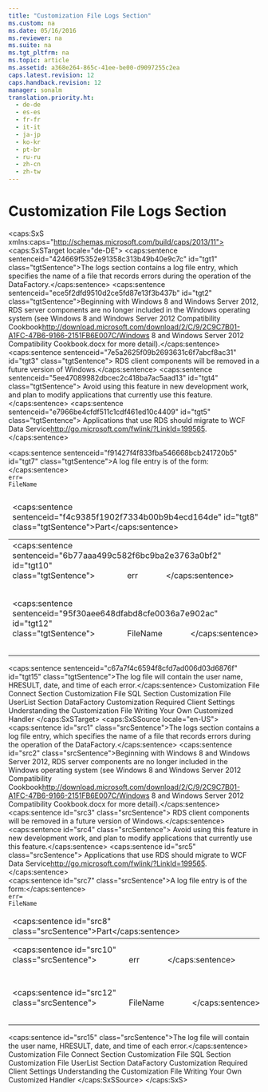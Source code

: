 ```yaml
---
title: "Customization File Logs Section"
ms.custom: na
ms.date: 05/16/2016
ms.reviewer: na
ms.suite: na
ms.tgt_pltfrm: na
ms.topic: article
ms.assetid: a368e264-865c-41ee-be00-d9097255c2ea
caps.latest.revision: 12
caps.handback.revision: 12
manager: sonalm
translation.priority.ht: 
  - de-de
  - es-es
  - fr-fr
  - it-it
  - ja-jp
  - ko-kr
  - pt-br
  - ru-ru
  - zh-cn
  - zh-tw
---
```

# Customization File Logs Section
<?xml version="1.0" encoding="utf-8"?>
<caps:SxS xmlns:caps="http://schemas.microsoft.com/build/caps/2013/11">
  <caps:SxSTarget locale="de-DE">
    <developerReferenceWithoutSyntaxDocument xsi:schemaLocation="http://ddue.schemas.microsoft.com/authoring/2003/5 http://dduestorage.blob.core.windows.net/ddueschema/developer.xsd" xmlns="http://ddue.schemas.microsoft.com/authoring/2003/5" xmlns:xlink="http://www.w3.org/1999/xlink" xmlns:xsi="http://www.w3.org/2001/XMLSchema-instance">
      <introduction>
        <para>
          <caps:sentence sentenceid="424669f5352e91358c313b49b40e9c7c" id="tgt1" class="tgtSentence">The <legacyBold>logs</legacyBold> section contains a log file entry, which specifies the name of a file that records errors during the operation of the <legacyBold>DataFactory</legacyBold>.</caps:sentence>
        </para>
        <alert class="important">
          <para>
            <caps:sentence sentenceid="ece5f2dfd9510d2ce5fd87e13f3b437b" id="tgt2" class="tgtSentence">Beginning with Windows 8 and Windows Server 2012, RDS server components are no longer included in the Windows operating system (see Windows 8 and <externalLink><linkText>Windows Server 2012 Compatibility Cookbook</linkText><linkUri>http://download.microsoft.com/download/2/C/9/2C9C7B01-A1FC-47B6-9166-2151FB6E007C/Windows 8 and Windows Server 2012 Compatibility Cookbook.docx</linkUri></externalLink> for more detail).</caps:sentence>
            <caps:sentence sentenceid="7e5a2625f09b2693631c6f7abcf8ac31" id="tgt3" class="tgtSentence"> RDS client components will be removed in a future version of Windows.</caps:sentence>
            <caps:sentence sentenceid="5ee47089982dbcec2c418ba7ac5aad13" id="tgt4" class="tgtSentence"> Avoid using this feature in new development work, and plan to modify applications that currently use this feature.</caps:sentence>
            <caps:sentence sentenceid="e7966be4cfdf511c1cdf461ed10c4409" id="tgt5" class="tgtSentence"> Applications that use RDS should migrate to <externalLink><linkText>WCF Data Service</linkText><linkUri>http://go.microsoft.com/fwlink/?LinkId=199565</linkUri></externalLink>.</caps:sentence>
          </para>
        </alert>
      </introduction>
      <section>
        <title>
          <caps:sentence sentenceid="55152fd428afc5d73e8878d27d0b09c3" id="tgt6" class="tgtSentence">Syntax</caps:sentence>
        </title>
        <content>
          <para>
            <caps:sentence sentenceid="f91427f4f833fba546668bcb241720b5" id="tgt7" class="tgtSentence">A log file entry is of the form:</caps:sentence>
          </para>
          <code>
            <codeFeaturedElement>err=</codeFeaturedElement>
            <legacyItalic>FileName</legacyItalic>
          </code>
        </content>
      </section>
      <languageReferenceRemarks>
        <content>
          <table>
            <thead>
              <tr>
                <TD>
                  <para>
                    <caps:sentence sentenceid="f4c9385f1902f7334b00b9b4ecd164de" id="tgt8" class="tgtSentence">Part</caps:sentence>
                  </para>
                </TD>
                <TD>
                  <para>
                    <caps:sentence sentenceid="67daf92c833c41c95db874e18fcb2786" id="tgt9" class="tgtSentence">Description</caps:sentence>
                  </para>
                </TD>
              </tr>
            </thead>
            <tbody>
              <tr>
                <TD>
                  <para>
                    <caps:sentence sentenceid="6b77aaa499c582f6bc9ba2e3763a0bf2" id="tgt10" class="tgtSentence">               <legacyBold>err</legacyBold>             </caps:sentence>
                  </para>
                </TD>
                <TD>
                  <para>
                    <caps:sentence sentenceid="971d3640a2e2382a92c7c59ca9a17e81" id="tgt11" class="tgtSentence">A literal string that indicates this is a log file entry.</caps:sentence>
                  </para>
                </TD>
              </tr>
              <tr>
                <TD>
                  <para>
                    <caps:sentence sentenceid="95f30aee648dfabd8cfe0036a7e902ac" id="tgt12" class="tgtSentence">               <legacyItalic>FileName</legacyItalic>             </caps:sentence>
                  </para>
                </TD>
                <TD>
                  <para>
                    <caps:sentence sentenceid="c9c7f5abecfab7ce35b23eb59d3c7119" id="tgt13" class="tgtSentence">A complete path and file name.</caps:sentence>
                    <caps:sentence sentenceid="684bc080f56d75d6b9029e0ea154ff4f" id="tgt14" class="tgtSentence"> The typical file name is <legacyBold>c:\msdfmap.log</legacyBold>.</caps:sentence>
                  </para>
                </TD>
              </tr>
            </tbody>
          </table>
          <para>
            <caps:sentence sentenceid="c67a7f4c6594f8cfd7ad006d03d6876f" id="tgt15" class="tgtSentence">The log file will contain the user name, HRESULT, date, and time of each error.</caps:sentence>
          </para>
        </content>
      </languageReferenceRemarks>
      <relatedTopics>
        <link xlink:href="d50eb3cc-a822-486f-b80b-65bb50547ecd">Customization File Connect Section</link>
        <link xlink:href="e65c2871-9986-44ff-b8b7-7f5eda91b3fa">Customization File SQL Section</link>
        <link xlink:href="42e8ec20-eaac-4a95-8cb8-4bba93a75bcb">Customization File UserList Section</link>
        <link xlink:href="86d77985-a0d0-405a-8587-c85a20540a0e">DataFactory Customization</link>
        <link xlink:href="e776b4e3-fcc4-4bfb-a7e8-5ffae1d83833">Required Client Settings</link>
        <link xlink:href="136f74bf-8d86-4a41-be66-c86cbcf81548">Understanding the Customization File</link>
        <link xlink:href="d447712a-e123-47b5-a3a4-5d366cfe8d72">Writing Your Own Customized Handler</link>
      </relatedTopics>
    </developerReferenceWithoutSyntaxDocument>
  </caps:SxSTarget>
  <caps:SxSSource locale="en-US">
    <developerReferenceWithoutSyntaxDocument xsi:schemaLocation="http://ddue.schemas.microsoft.com/authoring/2003/5 http://dduestorage.blob.core.windows.net/ddueschema/developer.xsd" xmlns="http://ddue.schemas.microsoft.com/authoring/2003/5" xmlns:xlink="http://www.w3.org/1999/xlink" xmlns:xsi="http://www.w3.org/2001/XMLSchema-instance">
      <introduction>
        <para>
          <caps:sentence id="src1" class="srcSentence">The <legacyBold>logs</legacyBold> section contains a log file entry, which specifies the name of a file that records errors during the operation of the <legacyBold>DataFactory</legacyBold>.</caps:sentence>
        </para>
        <alert class="important">
          <para>
            <caps:sentence id="src2" class="srcSentence">Beginning with Windows 8 and Windows Server 2012, RDS server components are no longer included in the Windows operating system (see Windows 8 and <externalLink><linkText>Windows Server 2012 Compatibility Cookbook</linkText><linkUri>http://download.microsoft.com/download/2/C/9/2C9C7B01-A1FC-47B6-9166-2151FB6E007C/Windows 8 and Windows Server 2012 Compatibility Cookbook.docx</linkUri></externalLink> for more detail).</caps:sentence>
            <caps:sentence id="src3" class="srcSentence"> RDS client components will be removed in a future version of Windows.</caps:sentence>
            <caps:sentence id="src4" class="srcSentence"> Avoid using this feature in new development work, and plan to modify applications that currently use this feature.</caps:sentence>
            <caps:sentence id="src5" class="srcSentence"> Applications that use RDS should migrate to <externalLink><linkText>WCF Data Service</linkText><linkUri>http://go.microsoft.com/fwlink/?LinkId=199565</linkUri></externalLink>.</caps:sentence>
          </para>
        </alert>
      </introduction>
      <section>
        <title>
          <caps:sentence id="src6" class="srcSentence">Syntax</caps:sentence>
        </title>
        <content>
          <para>
            <caps:sentence id="src7" class="srcSentence">A log file entry is of the form:</caps:sentence>
          </para>
          <code>
            <codeFeaturedElement>err=</codeFeaturedElement>
            <legacyItalic>FileName</legacyItalic>
          </code>
        </content>
      </section>
      <languageReferenceRemarks>
        <content>
          <table>
            <thead>
              <tr>
                <TD>
                  <para>
                    <caps:sentence id="src8" class="srcSentence">Part</caps:sentence>
                  </para>
                </TD>
                <TD>
                  <para>
                    <caps:sentence id="src9" class="srcSentence">Description</caps:sentence>
                  </para>
                </TD>
              </tr>
            </thead>
            <tbody>
              <tr>
                <TD>
                  <para>
                    <caps:sentence id="src10" class="srcSentence">               <legacyBold>err</legacyBold>             </caps:sentence>
                  </para>
                </TD>
                <TD>
                  <para>
                    <caps:sentence id="src11" class="srcSentence">A literal string that indicates this is a log file entry.</caps:sentence>
                  </para>
                </TD>
              </tr>
              <tr>
                <TD>
                  <para>
                    <caps:sentence id="src12" class="srcSentence">               <legacyItalic>FileName</legacyItalic>             </caps:sentence>
                  </para>
                </TD>
                <TD>
                  <para>
                    <caps:sentence id="src13" class="srcSentence">A complete path and file name.</caps:sentence>
                    <caps:sentence id="src14" class="srcSentence"> The typical file name is <legacyBold>c:\msdfmap.log</legacyBold>.</caps:sentence>
                  </para>
                </TD>
              </tr>
            </tbody>
          </table>
          <para>
            <caps:sentence id="src15" class="srcSentence">The log file will contain the user name, HRESULT, date, and time of each error.</caps:sentence>
          </para>
        </content>
      </languageReferenceRemarks>
      <relatedTopics>
        <link xlink:href="d50eb3cc-a822-486f-b80b-65bb50547ecd">Customization File Connect Section</link>
        <link xlink:href="e65c2871-9986-44ff-b8b7-7f5eda91b3fa">Customization File SQL Section</link>
        <link xlink:href="42e8ec20-eaac-4a95-8cb8-4bba93a75bcb">Customization File UserList Section</link>
        <link xlink:href="86d77985-a0d0-405a-8587-c85a20540a0e">DataFactory Customization</link>
        <link xlink:href="e776b4e3-fcc4-4bfb-a7e8-5ffae1d83833">Required Client Settings</link>
        <link xlink:href="136f74bf-8d86-4a41-be66-c86cbcf81548">Understanding the Customization File</link>
        <link xlink:href="d447712a-e123-47b5-a3a4-5d366cfe8d72">Writing Your Own Customized Handler</link>
      </relatedTopics>
    </developerReferenceWithoutSyntaxDocument>
  </caps:SxSSource>
</caps:SxS>